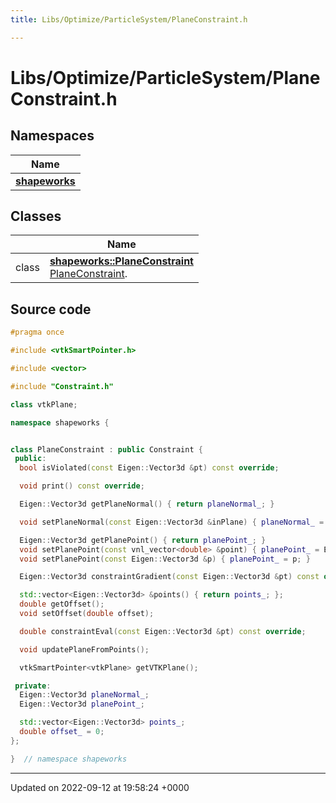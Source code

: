 ```yaml
---
title: Libs/Optimize/ParticleSystem/PlaneConstraint.h

---
```


# Libs/Optimize/ParticleSystem/PlaneConstraint.h



## Namespaces

| Name           |
| -------------- |
| **[shapeworks](../Namespaces/namespaceshapeworks.md)**  |

## Classes

|                | Name           |
| -------------- | -------------- |
| class | **[shapeworks::PlaneConstraint](../Classes/classshapeworks_1_1PlaneConstraint.md)** <br>[PlaneConstraint]().  |




## Source code

```cpp
#pragma once

#include <vtkSmartPointer.h>

#include <vector>

#include "Constraint.h"

class vtkPlane;

namespace shapeworks {


class PlaneConstraint : public Constraint {
 public:
  bool isViolated(const Eigen::Vector3d &pt) const override;

  void print() const override;

  Eigen::Vector3d getPlaneNormal() { return planeNormal_; }

  void setPlaneNormal(const Eigen::Vector3d &inPlane) { planeNormal_ = inPlane; }

  Eigen::Vector3d getPlanePoint() { return planePoint_; }
  void setPlanePoint(const vnl_vector<double> &point) { planePoint_ = Eigen::Vector3d(point[0], point[1], point[2]); }
  void setPlanePoint(const Eigen::Vector3d &p) { planePoint_ = p; }

  Eigen::Vector3d constraintGradient(const Eigen::Vector3d &pt) const override { return -planeNormal_; }

  std::vector<Eigen::Vector3d> &points() { return points_; };
  double getOffset();
  void setOffset(double offset);

  double constraintEval(const Eigen::Vector3d &pt) const override;

  void updatePlaneFromPoints();

  vtkSmartPointer<vtkPlane> getVTKPlane();

 private:
  Eigen::Vector3d planeNormal_;
  Eigen::Vector3d planePoint_;

  std::vector<Eigen::Vector3d> points_;
  double offset_ = 0;
};

}  // namespace shapeworks
```


-------------------------------

Updated on 2022-09-12 at 19:58:24 +0000
